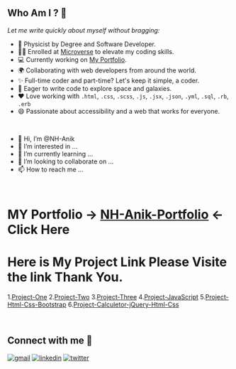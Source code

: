 ## Who Am I ? 🤔
 _Let me write quickly about myself without bragging:_
- 🥈 Physicist by Degree and Software Developer.
- 👩‍🎓 Enrolled at [Microverse](https://github.com/NH-Anik) to elevate my coding skills.
- 💻 Currently working on [My Portfolio](https://beautiful-pasca-ebb4e9.netlify.app/).
- 🌍 Collaborating with web developers from around the world.
- ✨ Full-time coder and part-time? Let's keep it simple, a coder.
- 🚀 Eager to write code to explore space and galaxies.
- ❤ Love working with `.html`, `.css`, `.scss`, `.js`, `.jsx`, `.json`, `.yml`, `.sql`, `.rb`, `.erb`
- 😄 Passionate about accessibility and a web that works for everyone.

</br>




- 👋 Hi, I’m @NH-Anik
- 👀 I’m interested in ...
- 🌱 I’m currently learning ...
- 💞️ I’m looking to collaborate on ...
- 📫 How to reach me ...
</br>

# MY Portfolio -> [NH-Anik-Portfolio](https://beautiful-pasca-ebb4e9.netlify.app) <- Click Here
# Here is My Project Link Please Visite the link Thank You.
1.[Project-One](https://melodious-shortbread-ec85dd.netlify.app)
2.[Project-Two](https://thriving-panda-84ef3e.netlify.app)
3.[Project-Three](https://enchanting-salamander-eeeefd.netlify.app)
4.[Project-JavaScript](https://main--stellular-cocada-2aace1.netlify.app/)
5.[Project-Html-Css-Bootstrap](https://chipper-treacle-1cd8ed.netlify.app)
6.[Project-Calculetor-jQuery-Html-Css](https://bright-kitsune-bb4724.netlify.app)


</br>

## Connect with me 🤝

<a href="mailto:niamulhasan515@gmail.com"><img src='https://img.shields.io/badge/Gmail-D14836?style=for-the-badge&logo=gmail&logoColor=white' alt="gmail" /></a>
<a href='https://www.linkedin.com/in/nh-anik/'><img src='https://img.shields.io/badge/LinkedIn-0077B5?style=for-the-badge&logo=linkedin&logoColor=white' alt="linkedin" /></a>
<a href='https://https://twitter.com/niamulhasan111'><img src='https://img.shields.io/badge/Twitter-1DA1F2?style=for-the-badge&logo=twitter&logoColor=white' alt="twitter" /></a>

</br>




